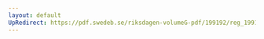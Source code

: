 ```yaml
---
layout: default
UpRedirect: https://pdf.swedeb.se/riksdagen-volumeG-pdf/199192/reg_199192/reg_199192_0792.pdf
---
```

